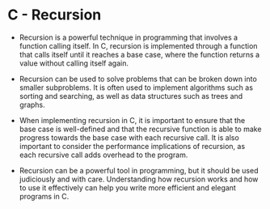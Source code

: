 # C - Recursion #

* Recursion is a powerful technique in programming that involves a function calling itself. 
  In C, recursion is implemented through a function that calls itself until it reaches a base case, where the function returns a value without 
  calling itself again.

* Recursion can be used to solve problems that can be broken down into smaller subproblems. 
  It is often used to implement algorithms such as sorting and searching, as well as data structures such as trees and graphs.

* When implementing recursion in C, it is important to ensure that the base case is well-defined and that the recursive function is able to make 
  progress towards the base case with each recursive call. 
  It is also important to consider the performance implications of recursion, as each recursive call adds overhead to the program.

* Recursion can be a powerful tool in programming, but it should be used judiciously and with care. 
  Understanding how recursion works and how to use it effectively can help you write more efficient and elegant programs in C.



